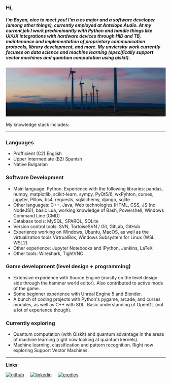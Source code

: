 ### Hi,
##### I'm Boyan, nice to meet you! I'm a cs major and a software developer (among other things), currently employed at Antelope Audio. At my current job I work predominantly with Python and handle things like UI/UX integrations with hardware devices through HID and TB, maintenance and implementation of proprietary communication protocols, library development, and more. My unviersity work currently focuses on data science and machine learning (specifically support vector machines and quantum computation using qiskit).

![banner](https://github.com/boyan13/boyan13/blob/master/image.jpg)

My knowledge stack includes:

---

### Languages
* Profficient (C2) English
* Upper Intermediate (B2) Spanish
* Native Bulgarian 

### Software Development
* Main language: Python. Experience with the following libraries: pandas, numpy, matplotlib, scikit-learn, sympy, PyQt5/6, wxPyhton, curses, jupyter, Pillow, bs4, requests, sqlalchemy, django, sqlite
* Other languages: C++, Java, Web technologies (HTML, CSS, JS (no NodeJS)), basic Lua, working knowledge of Bash, Powershell, Windows Command Line (CMD) 
* Database tools: MySQL, SPARQL, SQLite
* Version control tools: SVN, TortoiseSVN / Git, GitLab, GitHub 
* Experience working on Windows, Ubuntu, MacOS, as well as the virtualization tools VirtrualBox, Windows Subsystem for Linux (WSL, WSL2)
* Other experience: Jupyter Notebooks and IPython, Jenkins, LaTeX
* Other tools: Wireshark, TightVNC

### Game development (level design + programming)
* Extensive experience with Source Engine (mostly on the level design side through the hammer world editor). Also contributed to active mods of the game.
* Some beginner experience with Unreal Engine 5 and Blender.
* A bunch of coding projects with Python's pygame, arcade, and curses modules, as well as C++ with SDL. Basic understanding of OpenGL (not a lot of experience though).

### Currently exploring
* Quantum computation (with Qiskit) and quantum advantage in the areas of machine learning (right now looking at quantum kernels).
* Machine learning, classification and pattern recognition. Right now exploring Support Vector Machines.

---

**Links**: <br>

[<img src='https://cdn.jsdelivr.net/npm/simple-icons@3.0.1/icons/github.svg' alt='github' height='40'>](https://github.com/boyan13) &nbsp; &nbsp;
[<img src='https://cdn.jsdelivr.net/npm/simple-icons@3.0.1/icons/linkedin.svg' alt='linkedin' height='40'>](https://www.linkedin.com/in/boyan-bonev-788756209/) &nbsp; &nbsp; 
[<img src='https://cdn.jsdelivr.net/npm/simple-icons@3.0.1/icons/ibm.svg' alt='credley' height='40'>](https://www.credly.com/users/boyan-bonev.e7bca9f3/badges)
